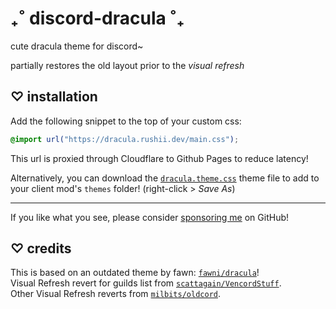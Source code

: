 # ₊˚ discord-dracula ˚₊

cute dracula theme for discord~

partially restores the old layout prior to the *visual refresh*

## ♡ installation

Add the following snippet to the top of your custom css:

```css
@import url("https://dracula.rushii.dev/main.css");
```

This url is proxied through Cloudflare to Github Pages to reduce latency!

Alternatively, you can download the [`dracula.theme.css`] theme file to add to your
client mod's `themes` folder! (right-click > *Save As*)

---

If you like what you see, please consider [sponsoring me] on GitHub!

## ♡ credits

This is based on an outdated theme by fawn: [`fawni/dracula`]!\
Visual Refresh revert for guilds list from [`scattagain/VencordStuff`].\
Other Visual Refresh reverts from [`milbits/oldcord`].

[//]: # (@formatter:off)

[`dracula.theme.css`]: https://github.com/rushiiMachine/discord-dracula/blob/master/dracula.theme.css
[sponsoring me]: https://github.com/sponsors/rushiiMachine
[`fawni/dracula`]: https://github.com/fawni/dracula
[`scattagain/VencordStuff`]: https://github.com/scattagain/VencordStuff
[`milbits/oldcord`]: https://github.com/milbits/oldcord

[//]: # (@formatter:on)


